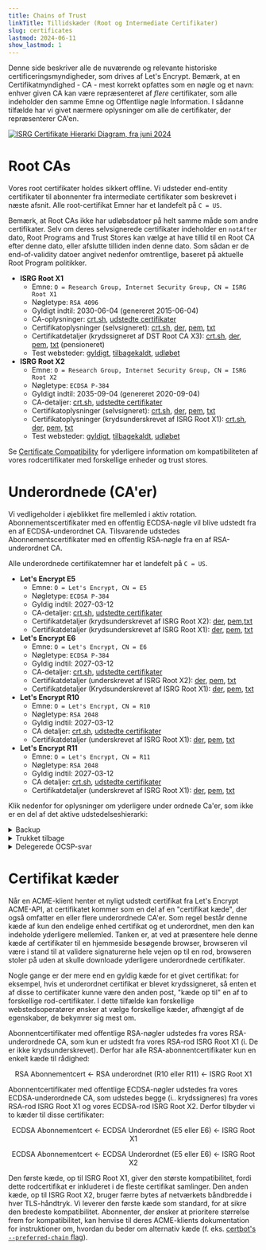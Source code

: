 ```yaml
---
title: Chains of Trust
linkTitle: Tillidskæder (Root og Intermediate Certifikater)
slug: certificates
lastmod: 2024-06-11
show_lastmod: 1
---
```


Denne side beskriver alle de nuværende og relevante historiske certificeringsmyndigheder, som drives af Let's Encrypt. Bemærk, at en Certifikatmyndighed - CA - mest korrekt opfattes som en nøgle og et navn: enhver given CA kan være repræsenteret af _flere_ certifikater, som alle indeholder den samme Emne og Offentlige nøgle Information. I sådanne tilfælde har vi givet nærmere oplysninger om alle de certifikater, der repræsenterer CA'en.

[![ISRG Certifikate Hierarki Diagram, fra juni 2024](/images/isrg-hierarchy.png)](/images/isrg-hierarchy.png)

# Root CAs

Vores root certifikater holdes sikkert offline. Vi udsteder end-entity certifikater til abonnenter fra intermediate certifikater som beskrevet i næste afsnit. Alle root-certifikat Emner har et landefelt på `C = US`.

Bemærk, at Root CAs ikke har udløbsdatoer på helt samme måde som andre certifikater. Selv om deres selvsignerede certifikater indeholder en `notAfter` dato, Root Programs and Trust Stores kan vælge at have tillid til en Root CA efter denne dato, eller afslutte tilliden inden denne dato. Som sådan er de end-of-validity datoer angivet nedenfor omtrentlige, baseret på aktuelle Root Program politikker.

* **ISRG Root X1**
  * Emne: `O = Research Group, Internet Security Group, CN = ISRG Root X1`
  * Nøgletype: `RSA 4096`
  * Gyldigt indtil: 2030-06-04 (genereret 2015-06-04)
  * CA-oplysninger: [crt.sh](https://crt.sh/?caid=7394), [udstedte certifikater](https://crt.sh/?Identity=%25&iCAID=7394)
  * Certifikatoplysninger (selvsigneret): [crt.sh](https://crt.sh/?id=9314791), [der](/certs/isrgrootx1.der), [pem](/certs/isrgrootx1.pem), [txt](/certs/isrgrootx1.txt)
  * Certifikatdetaljer (krydssigneret af DST Root CA X3): [crt.sh](https://crt.sh/?id=3958242236), [der](/certs/isrg-root-x1-cross-signed.der), [pem](/certs/isrg-root-x1-cross-signed.pem), [txt](/certs/isrg-root-x1-cross-signed.txt) (pensioneret)
  * Test websteder: [gyldigt](https://valid-isrgrootx1.letsencrypt.org/), [tilbagekaldt](https://revoked-isrgrootx1.letsencrypt.org/), [udløbet](https://expired-isrgrootx1.letsencrypt.org/)
* **ISRG Root X2**
  * Emne: `O = Research Group, Internet Security Group, CN = ISRG Root X2`
  * Nøgletype: `ECDSA P-384`
  * Gyldigt indtil: 2035-09-04 (genereret 2020-09-04)
  * CA-detaljer: [crt.sh](https://crt.sh/?caid=183269), [udstedte certifikater](https://crt.sh/?Identity=%25&iCAID=183269)
  * Certifikatoplysninger (selvsigneret): [crt.sh](https://crt.sh/?id=3335562555), [der](/certs/isrg-root-x2.der), [pem](/certs/isrg-root-x2.pem), [txt](/certs/isrg-root-x2.txt)
  * Certifikatoplysninger (krydsunderskrevet af ISRG Root X1): [crt.sh](https://crt.sh/?id=3334561878), [der](/certs/isrg-root-x2-cross-signed.der), [pem](/certs/isrg-root-x2-cross-signed.pem), [txt](/certs/isrg-root-x2-cross-signed.txt)
  * Test websteder: [gyldigt](https://valid-isrgrootx2.letsencrypt.org/), [tilbagekaldt](https://revoked-isrgrootx2.letsencrypt.org/), [udløbet](https://expired-isrgrootx2.letsencrypt.org/)

Se [Certificate Compatibility](/docs/cert-compat) for yderligere information om kompatibiliteten af vores rodcertifikater med forskellige enheder og trust stores.

# Underordnede (CA'er)

Vi vedligeholder i øjeblikket fire mellemled i aktiv rotation. Abonnementscertifikater med en offentlig ECDSA-nøgle vil blive udstedt fra en af ECDSA-underordnet CA. Tilsvarende udstedes Abonnementscertifikater med en offentlig RSA-nøgle fra en af RSA-underordnet CA.

Alle underordnede certifikatemner har et landefelt på `C = US`.

* **Let's Encrypt E5**
  * Emne: `O = Let's Encrypt, CN = E5`
  * Nøgletype: `ECDSA P-384`
  * Gyldig indtil: 2027-03-12
  * CA-detaljer: [crt.sh](https://crt.sh/?caid=295810), [udstedte certifikater](https://crt.sh/?Identity=%25&iCAID=295810)
  * Certifikatdetaljer (krydsunderskrevet af ISRG Root X2): [der](/certs/2024/e5.der), [pem](/certs/2024/e5.pem),[txt](/certs/2024/e5.txt)
  * Certifikatdetaljer (krydsunderskrevet af ISRG Root X1): [der](/certs/2024/e5-cross.der), [pem](/certs/2024/e5-cross.pem), [txt](/certs/2024/e5-cross.txt)
* **Let's Encrypt E6**
  * Emne: `O = Let's Encrypt, CN = E6`
  * Nøgletype: `ECDSA P-384`
  * Gyldig indtil: 2027-03-12
  * CA-detaljer: [crt.sh](https://crt.sh/?caid=295819), [udstedte certifikater](https://crt.sh/?Identity=%25&iCAID=295819)
  * Certifikatdetaljer (underskrevet af ISRG Root X2): [der](/certs/2024/e6.der), [pem](/certs/2024/e6.pem), [txt](/certs/2024/e6.txt)
  * Certifikatdetaljer (Krydsunderskrevet af ISRG Root X1): [der](/certs/2024/e6-cross.der), [pem](/certs/2024/e6-cross.pem), [txt](/certs/2024/e6-cross.txt)
* **Let's Encrypt R10**
  * Emne: `O = Let's Encrypt, CN = R10`
  * Nøgletype: `RSA 2048`
  * Gyldig indtil: 2027-03-12
  * CA detaljer: [crt.sh](https://crt.sh/?caid=295814), [udstedte certifikater](https://crt.sh/?Identity=%25&iCAID=295814)
  * Certifikatdetaljer (underskrevet af ISRG Root X1): [der](/certs/2024/r10.der), [pem](/certs/2024/r10.pem), [txt](/certs/2024/r10.txt)
* **Let's Encrypt R11**
  * Emne: `O = Let's Encrypt, CN = R11`
  * Nøgletype: `RSA 2048`
  * Gyldig indtil: 2027-03-12
  * CA detaljer: [crt.sh](https://crt.sh/?caid=295815), [udstedte certifikater](https://crt.sh/?Identity=%25&iCAID=295815)
  * Certifikatdetaljer (underskrevet af ISRG Root X1): [der](/certs/2024/r11.der), [pem](/certs/2024/r11.pem), [txt](/certs/2024/r11.txt)

Klik nedenfor for oplysninger om yderligere under ordnede Ca'er, som ikke er en del af det aktive udstedelseshierarki:

<details>
<summary>Backup</summary>

Disse underliggende CA'er har gyldige certifikater, men anvendes ikke til udstedelse. Vi kan til enhver tid begynde at udstede abonnentcertifikater fra dem uden varsel.

* **Let's Encrypt E7**
  * Emne: `O = Let's Encrypt, CN = E7`
  * Nøgletype: `ECDSA P-384`
  * Gyldig indtil: 2027-03-12
  * CA detaljer: [crt.sh](https://crt.sh/?caid=295813), [udstedte certifikater](https://crt.sh/?Identity=%25&iCAID=295813)
  * Certifikatdetaljer (underskrevet af ISRG Root X2): [der](/certs/2024/e7.der), [pem](/certs/2024/e7.pem), [txt](/certs/2024/e7.txt)
  * Certifikatdetaljer (underskrevet af ISRG Root X1): [der](/certs/2024/e7-cross.der), [pem](/certs/2024/e7-cross.pem), [txt](/certs/2024/e7-cross.txt)
* **Let's Encrypt E8**
  * Emne: `O = Let's Encrypt, CN = E8`
  * Nøgletype: `ECDSA P-384`
  * Gyldig indtil: 2027-03-12
  * CA detaljer: [crt.sh](https://crt.sh/?caid=295809), [udstedte certifikater](https://crt.sh/?Identity=%25&iCAID=295809)
  * Certifikatdetaljer (underskrevet af ISRG Root X2): [der](/certs/2024/e8.der), [pem](/certs/2024/e8.pem), [txt](/certs/2024/e8.txt)
  * Certifikatdetaljer (underskrevet af ISRG Root X1): [der](/certs/2024/e8-cross.der), [pem](/certs/2024/e8-cross.pem), [txt](/certs/2024/e8-cross.txt)
* **Let's Encrypt E9**
  * Emne: `O = Let's Encrypt, CN = E9`
  * Nøgletype: `ECDSA P-384`
  * Gyldig indtil: 2027-03-12
  * CA detaljer: [crt.sh](https://crt.sh/?caid=295812), [udstedte certifikater](https://crt.sh/?Identity=%25&iCAID=295812)
  * Certifikatdetaljer (underskrevet af ISRG Root X2): [der](/certs/2024/e9.der), [pem](/certs/2024/e9.pem), [txt](/certs/2024/e9.txt)
  * Certifikatdetaljer (underskrevet af ISRG Root X1): [der](/certs/2024/e9-cross.der), [pem](/certs/2024/e9-cross.pem), [txt](/certs/2024/e9-cross.txt)
* **Let's Encrypt R12**
  * Emne: `O = Let's Encrypt, CN = R12`
  * Nøgletype: `RSA 2048`
  * Gyldig indtil: 2027-03-12
  * CA detaljer: [crt.sh](https://crt.sh/?caid=295816), [udstedte certifikater](https://crt.sh/?Identity=%25&iCAID=295816)
  * Certifikatdetaljer (underskrevet af ISRG Root X1): [der](/certs/2024/r12.der), [pem](/certs/2024/r12.pem), [txt](/certs/2024/r12.txt)
* **Let's Encrypt R13**
  * Emne: `O = Let's Encrypt, CN = R13`
  * Nøgletype: `RSA 2048`
  * Gyldig indtil: 2027-03-12
  * CA detaljer: [crt.sh](https://crt.sh/?caid=295817), [udstedte certifikater](https://crt.sh/?Identity=%25&iCAID=295817)
  * Certifikatdetaljer (underskrevet af ISRG Root X1): [der](/certs/2024/r13.der), [pem](/certs/2024/r13.pem), [txt](/certs/2024/r13.txt)
* **Let's Encrypt R14**
  * Emne: `O = Let's Encrypt, CN = R14`
  * Nøgletype: `RSA 2048`
  * Gyldig indtil: 2027-03-12
  * CA detaljer: [crt.sh](https://crt.sh/?caid=295818), [udstedte certifikater](https://crt.sh/?Identity=%25&iCAID=295818)
  * Certifikatdetaljer (underskrevet af ISRG Root X1): [der](/certs/2024/r14.der), [pem](/certs/2024/r14.pem), [txt](/certs/2024/r14.txt)

</details>

<details>
<summary>Trukket tilbage</summary>

Disse underordnede CA'er bruges ikke længere til at udstede Abonnentcertifikater. De, der stadig har gyldige certifikater, kan producere OCSP-svar og/eller CRL'er.

* **Let's Encrypt E1**
  * Emne: `O = Let's Encrypt, CN = E1`
  * Nøgletype: `ECDSA P-384`
  * Gyldig indtil: 2025-09-15
  * CA detaljer: [crt.sh](https://crt.sh/?caid=183283), [udstedte certifikater](https://crt.sh/?Identity=%25&iCAID=183283)
  * Certifikatdetaljer (underskrevet af ISRG Root X2): [crt.sh](https://crt.sh/?id=3334671964), [der](/certs/lets-encrypt-e1.der), [pem](/certs/lets-encrypt-e1.pem),[txt](/certs/lets-encrypt-e1.txt)
* **Let's Encrypt E2**
  * Emne: `O = Let's Encrypt, CN = E2`
  * Nøgletype: `ECDSA P-384`
  * Gyldig indtil: 2025-09-15
  * CA detaljer: [crt.sh](https://crt.sh/?caid=183284), [udstedte certifikater](https://crt.sh/?Identity=%25&iCAID=183284)
  * Certifikatdetaljer (underskrevet af ISRG Root X2): [crt.sh](https://crt.sh/?id=3334671963), [der](/certs/lets-encrypt-e2.der), [pem](/certs/lets-encrypt-e2.pem),[txt](/certs/lets-encrypt-e2.txt)
* **Let's Encrypt R3**
  * Emne: `O = Let's Encrypt, CN = R3`
  * Nøgletype: `RSA 2048`
  * Gyldig indtil: 2025-09-15
  * CA detaljer: [crt.sh](https://crt.sh/?caid=183267), [udstedte certifikater](https://crt.sh/?Identity=%25&iCAID=183267)
  * Certifikat detaljer (underskrevet af ISRG Root X1): [crt.sh](https://crt.sh/?id=3334561877), [der](/certs/lets-encrypt-r4.der), [pem](/certs/lets-encrypt-r4.pem), [txt](/certs/lets-encrypt-r4.txt)
  * Certifikat detaljer (krydsunderskrevet af IdenTrust): [crt.sh](https://crt.sh/?id=3479778542), [der](/certs/lets-encrypt-r3-cross-signed.der), [pem](/certs/lets-encrypt-r3-cross-signed.pem), [txt](/certs/lets-encrypt-r3-cross-signed.txt)
* **Let's Encrypt R4**
  * Emne: `O = Let's Encrypt, CN = R4`
  * Nøgletype: `RSA 2048`
  * Gyldig indtil: 2025-09-15
  * CA detaljer: [crt.sh](https://crt.sh/?caid=183268), [udstedte certifikater](https://crt.sh/?Identity=%25&iCAID=183268)
  * Certifikat detaljer (underskrevet af ISRG Root X1): [crt.sh](https://crt.sh/?id=3334561877), [der](/certs/lets-encrypt-r4.der), [pem](/certs/lets-encrypt-r4.pem), [txt](/certs/lets-encrypt-r4.txt)
  * Certifikat detaljer (krydsunderskrevet af IdenTrust): [crt.sh](https://crt.sh/?id=3479778542), [der](/certs/lets-encrypt-r3-cross-signed.der), [pem](/certs/lets-encrypt-r3-cross-signed.pem), [txt](/certs/lets-encrypt-r3-cross-signed.txt)
* **Let's Encrypt Autoriteten X1**
  * Om: `O = Let's Encrypt, CN = Let's Encrypt Autoriteten X1`
  * Nøgletype: `RSA 2048`
  * Gyldig indtil: 2020-06-04 (udløbet)
  * CA detaljer: [crt.sh](https://crt.sh/?caid=7395), [udstedte certifikater](https://crt.sh/?Identity=%25&iCAID=7395)
  * Certifikat detaljer (underskrevet af ISRG Root X1): [crt.sh](https://crt.sh/?id=3334561877), [der](/certs/lets-encrypt-r4.der), [pem](/certs/lets-encrypt-r4.pem), [txt](/certs/lets-encrypt-r4.txt)
  * Certifikat detaljer (krydsunderskrevet af IdenTrust): [crt.sh](https://crt.sh/?id=3479778542), [der](/certs/lets-encrypt-r3-cross-signed.der), [pem](/certs/lets-encrypt-r3-cross-signed.pem), [txt](/certs/lets-encrypt-r3-cross-signed.txt)
* **Let's Encrypt Autoriteten X2**
  * Om: `O = Let's Encrypt, CN = Let's Encrypt Autoriteten X2`
  * Nøgletype: `RSA 2048`
  * Gyldig indtil: 2020-06-04 (udløbet)
  * CA detaljer: [crt.sh](https://crt.sh/?caid=9745), [udstedte certifikater](https://crt.sh/?Identity=%25&iCAID=9745)
  * Certifikat detaljer (underskrevet af ISRG Root X1): [crt.sh](https://crt.sh/?id=3334561877), [der](/certs/lets-encrypt-r4.der), [pem](/certs/lets-encrypt-r4.pem), [txt](/certs/lets-encrypt-r4.txt)
  * Certifikat detaljer (krydsunderskrevet af IdenTrust): [crt.sh](https://crt.sh/?id=3479778542), [der](/certs/lets-encrypt-r3-cross-signed.der), [pem](/certs/lets-encrypt-r3-cross-signed.pem), [txt](/certs/lets-encrypt-r3-cross-signed.txt)
* **Let's Encrypt Autoriteten X3**
  * Om: `O = Let's Encrypt, CN = Let's Encrypt Autoriteten X3`
  * Nøgletype: `RSA 2048`
  * Gyldig indtil: 2021-10-06 (udløbet)
  * CA detaljer: [crt.sh](https://crt.sh/?caid=16418), [udstedte certifikater](https://crt.sh/?Identity=%25&iCAID=16418)
  * Certifikat detaljer (underskrevet af ISRG Root X1): [crt.sh](https://crt.sh/?id=47997543), [der](/certs/letsencryptauthorityx3.der), [pem](/certs/letsencryptauthorityx3.pem), [txt](/certs/letsencryptauthorityx3.txt)
  * Certifikat detaljer (krydsunderskrevet af IdenTrust): [crt.sh](https://crt.sh/?id=3479778542), [der](/certs/lets-encrypt-r3-cross-signed.der), [pem](/certs/lets-encrypt-r3-cross-signed.pem), [txt](/certs/lets-encrypt-r3-cross-signed.txt)
* **Let's Encrypt Autoriteten X4**
  * Om: `O = Let's Encrypt, CN = Let's Encrypt Autoriteten X4`
  * Nøgletype: `RSA 2048`
  * Gyldig indtil: 2021-10-06 (udløbet)
  * CA detaljer: [crt.sh](https://crt.sh/?caid=16429), [udstedte certifikater](https://crt.sh/?Identity=%25&iCAID=16429)
  * Certifikat detaljer (underskrevet af ISRG Root X1): [crt.sh](https://crt.sh/?id=47997546), [der](/certs/letsencryptauthorityx4.der), [pem](/certs/letsencryptauthorityx4.pem), [txt](/certs/letsencryptauthorityx4.txt)
  * Certifikat detaljer (krydsunderskrevet af IdenTrust): [crt.sh](https://crt.sh/?id=15710291), [der](/certs/lets-encrypt-x4-cross-signed.der), [pem](/certs/lets-encrypt-x4-cross-signed.pem), [txt](/certs/lets-encrypt-x4-cross-signed.txt)

</details>

<details>
<summary>Delegerede OCSP-svar</summary>

Dette nøglepar blev tidligere brugt til at signere OCSP-svar vedrørende status for Let's Encrypts underordende certifikater på vegne af Let's Encrypt roden, så roden kan forblive sikker offline. Vi udsteder ikke længere OCSP-svar for vores underordnede certifikater; vi udsteder i stedet regelmæssigt CRL'er fra vores rod for at formidle tilbagekaldelsesstatus for vores underordnede certifikater.

* **ISRG Root OCSP X1**
  * Emne: `O = Internet Security Research Group, CN = ISRG Root OCSP X1`
  * Nøgletype: `RSA 2048`
  * Gyldig indtil: 2025-06-10
  * Certifikat detaljer (underskrevet af ISRG Root X1): [crt.sh](https://crt.sh/?id=2929281974), [der](/certs/isrg-root-ocsp-x1.der), [pem](/certs/isrg-root-ocsp-x1.pem), [txt](/certs/isrg-root-ocsp-x1.txt)
  * Certifikat detaljer (underskrevet af ISRG Root X1): [crt.sh](https://crt.sh/?id=142051103) (udløbet)

</details>
<p><!-- to get the right line spacing after a block element --></p>

# Certifikat kæder

Når en ACME-klient henter et nyligt udstedt certifikat fra Let's Encrypt ACME-API, at certifikatet kommer som en del af en "certifikat kæde", der også omfatter en eller flere underordnede CA'er. Som regel består denne kæde af kun den endelige enhed certifikat og et underordnet, men den kan indeholde yderligere mellemled. Tanken er, at ved at præsentere hele denne kæde af certifikater til en hjemmeside besøgende browser, browseren vil være i stand til at validere signaturerne hele vejen op til en rod, browseren stoler på uden at skulle downloade yderligere underordnede certifikater.

Nogle gange er der mere end en gyldig kæde for et givet certifikat: for eksempel, hvis et underordnet certifikat er blevet krydssigneret, så enten et af disse to certifikater kunne være den anden post, "kæde op til" en af to forskellige rod-certifikater. I dette tilfælde kan forskellige webstedsoperatører ønsker at vælge forskellige kæder, afhængigt af de egenskaber, de bekymrer sig mest om.

Abonnentcertifikater med offentlige RSA-nøgler udstedes fra vores RSA-underordnede CA, som kun er udstedt fra vores RSA-rod ISRG Root X1 (i. De er ikke krydsunderskrevet). Derfor har alle RSA-abonnentcertifikater kun en enkelt kæde til rådighed:

<div style="text-align: center">
RSA Abonnementcert ← RSA underordnet (R10 eller R11) ← ISRG Root X1
</div>
<p><!-- to get the right line spacing after a block element --></p>

Abonnentcertifikater med offentlige ECDSA-nøgler udstedes fra vores ECDSA-underordnede CA, som udstedes begge (i.. krydssigneres) fra vores RSA-rod ISRG Root X1 og vores ECDSA-rod ISRG Root X2. Derfor tilbyder vi to kæder til disse certifikater:

<div style="text-align: center">
ECDSA Abonnementcert ← ECDSA Underordnet (E5 eller E6) ← ISRG Root X1

ECDSA Abonnementcert ← ECDSA Underordnet (E5 eller E6) ← ISRG Root X2
</div>
<p><!-- to get the right line spacing after a block element --></p>

Den første kæde, op til ISRG Root X1, giver den største kompatibilitet, fordi dette rodcertifikat er inkluderet i de fleste certifikat samlinger. Den anden kæde, op til ISRG Root X2, bruger færre bytes af netværkets båndbredde i hver TLS-håndtryk. Vi leverer den første kæde som standard, for at sikre den bredeste kompatibilitet. Abonnenter, der ønsker at prioritere størrelse frem for kompatibilitet, kan henvise til deres ACME-klients dokumentation for instruktioner om, hvordan du beder om alternativ kæde (f. eks. [certbot's `--preferred-chain` flag](https://eff-certbot.readthedocs.io/en/stable/using.html#certbot-command-line-options)).
